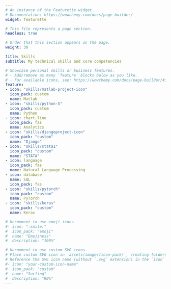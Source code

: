 ```yaml
---
# An instance of the Featurette widget.
# Documentation: https://wowchemy.com/docs/page-builder/
widget: featurette

# This file represents a page section.
headless: true

# Order that this section appears on the page.
weight: 30

title: Skills
subtitle: My technical skills and core competencies

# Showcase personal skills or business features.
# - Add/remove as many `feature` blocks below as you like.
# - For available icons, see: https://wowchemy.com/docs/page-builder/#icons
feature:
- icon: "skills/matlab-project-icon"
  icon_pack: custom
  name: Matlab
- icon: "skills/python-5"
  icon_pack: custom
  name: Python
- icon: chart-line
  icon_pack: fas
  name: Analytics
- icon: "skills/djangoproject-icon"
  icon_pack: "custom"
  name: "Django"
- icon: "skills/stata1"
  icon_pack: "custom"
  name: "STATA"
- icon: language
  icon_pack: fas
  name: Natural Language Processing
- icon: database
  name: SQL
  icon_pack: fas
- icon: "skills/pytorch"
  icon_pack: "custom"
  name: PyTorch
- icon: "skills/keras"
  icon_pack: "custom"
  name: Keras

# Uncomment to use emoji icons.
#- icon: ":smile:"
#  icon_pack: "emoji"
#  name: "Emojiness"
#  description: "100%"  

# Uncomment to use custom SVG icons.
# Place custom SVG icon in `assets/images/icon-pack/`, creating folders if necessary.
# Reference the SVG icon name (without `.svg` extension) in the `icon` field.
#- icon: "your-custom-icon-name"
#  icon_pack: "custom"
#  name: "Surfing"
#  description: "90%"
---
```


